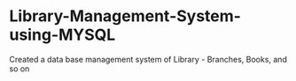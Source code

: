 # Library-Management-System-using-MYSQL
Created a data base management system of Library - Branches, Books, and so on
